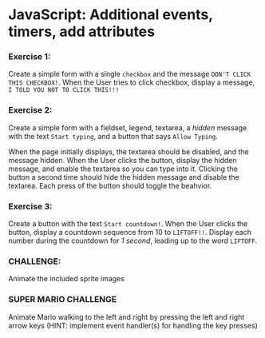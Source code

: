 # JavaScript: Additional events, timers, add attributes

### Exercise 1:
Create a simple form with a single `checkbox` and the message `DON'T CLICK THIS CHECKBOX!`. When the User tries to click checkbox, display a message, `I TOLD YOU NOT TO CLICK THIS!!!`

### Exercise 2:
Create a simple form with a fieldset, legend, textarea, a *hidden* message with the text `Start typing`, and a button that says `Allow Typing`. 

When the page initially displays, the textarea should be disabled, and the message hidden. When the User clicks the button, display the hidden message, and enable the textarea so you can type into it. Clicking the button a second time should hide the hidden message and disable the textarea. Each press of the button should toggle the beahvior.

### Exercise 3:
Create a button with the text `Start countdown!`. When the User clicks the button, display a countdown sequence from 10 to `LIFTOFF!!`. Display each number during the countdown for *1 second*, leading up to the word `LIFTOFF`.

### CHALLENGE:
Animate the included sprite images

### SUPER MARIO CHALLENGE
Animate Mario walking to the left and right by pressing the left and right arrow keys (HINT: implement event handler(s) for handling the key presses)
